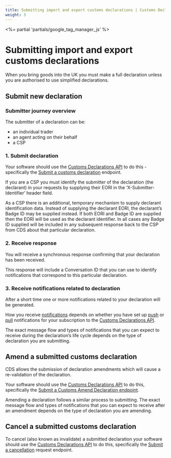 ```yaml
---
title: Submitting import and export customs declarations | Customs Declarations End-to-End Service Guide
weight: 3
---
```


<%= partial 'partials/google_tag_manager_js' %>

# Submitting import and export customs declarations

When you bring goods into the UK you must make a full declaration unless you are authorised to use simplified declarations.


## Submit new declaration

### Submitter journey overview
The submitter of a declaration can be:

- an individual trader
- an agent acting on their behalf
- a CSP

### 1. Submit declaration
Your software should use the [Customs Declarations API](/api-documentation/docs/api/service/customs-declarations) to do this - specifically the [Submit a customs declaration](/api-documentation/docs/api/service/customs-declarations/#_submit-a-customs-declaration_post_accordion) endpoint.

If you are a CSP you must identify the submitter of the declaration (the declarant) in your requests by supplying their EORI in the ‘X-Submitter-Identifier’ header field.

 As a CSP there is an additional, temporary mechanism to supply declarant identification data. Instead of supplying the declarant EORI, the declarant’s Badge ID may be supplied instead. If both EORI and Badge ID are supplied then the EORI will be used as the declarant identifier. In all cases any Badge ID supplied will be included in any subsequent response back to the CSP from CDS about that particular declaration.


### 2. Receive response
You will receive a synchronous response confirming that your declaration has been received.

This response will include a Conversation ID that you can use to identify notifications that correspond to this particular declaration.


### 3. Receive notifications related to declaration
After a short time one or more notifications related to your declaration will be generated.

How you receive [notifications](/documentation/notifications.html) depends on whether you have set up [push](/documentation/notifications.html#push-notifications) or [pull](/documentation/notifications.html#pull-notifications) notifications for your subscription to the [Customs Declarations API](/api-documentation/docs/api/service/customs-declarations).

The exact message flow and types of notifications that you can expect to receive during the declaration’s life cycle depends on the type of declaration you are submitting.


## Amend a submitted customs declaration

CDS allows the submission of declaration amendments which will cause a re-validation of the declaration. 

Your software should use the [Customs Declarations API](/api-documentation/docs/api/service/customs-declarations) to do this, specifically the [Submit a Customs Amend Declaration endpoint](/api-documentation/docs/api/service/customs-declarations#_submit-a-customs-amend-declaration_post_accordion).

Amending a declaration follows a similar process to submitting. The exact message flow and types of notifications that you can expect to receive after an amendment depends on the type of declaration you are amending.


## Cancel a submitted customs declaration

To cancel (also known as invalidate) a submitted declaration your software should use the [Customs Declarations API](/api-documentation/docs/api/service/customs-declarations) to do this, specifically the [Submit a cancellation](/api-documentation/docs/api/service/customs-declarations#_submit-a-cancellation-request_post_accordion) request endpoint.
